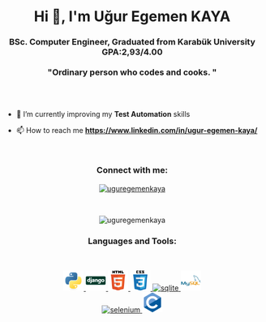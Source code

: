 <h1 align="center">Hi 👋, I'm Uğur Egemen KAYA</h1>
<h3 align="center">BSc. Computer Engineer, Graduated from Karabük University GPA:2,93/4.00 <br><br>"Ordinary person who codes and cooks. "</h3>


<br><br>

- 🌱 I’m currently improving my **Test Automation** skills

- 📫 How to reach me **https://www.linkedin.com/in/ugur-egemen-kaya/**
<br>
<h3 align="center">Connect with me:</h3>
<p align="center">
<a href="https://www.hackerrank.com/uguregemenkaya" target="blank"><img align="center" src="https://raw.githubusercontent.com/rahuldkjain/github-profile-readme-generator/master/src/images/icons/Social/hackerrank.svg" alt="uguregemenkaya" height="30" width="40" /></a>
</p><br>

<p align="center"> <img src="https://komarev.com/ghpvc/?username=uguregemenkaya&label=Profile%20views&color=b40e0e&style=plastic" alt="uguregemenkaya" /> </p>

<h3 align="center">Languages and Tools:</h3><br>
<p align="center"><a href="https://www.python.org" target="_blank" rel="noreferrer"> <img src="https://raw.githubusercontent.com/devicons/devicon/master/icons/python/python-original.svg" alt="python" width="40" height="40"/> </a>  <a href="https://www.djangoproject.com/" target="_blank" rel="noreferrer"> <img src="https://raw.githubusercontent.com/devicons/devicon/master/icons/django/django-original.svg" alt="django" width="40" height="40"/> </a> <a href="https://www.w3.org/html/" target="_blank" rel="noreferrer"> <img src="https://raw.githubusercontent.com/devicons/devicon/master/icons/html5/html5-original-wordmark.svg" alt="html5" width="40" height="40"/> </a><a href="https://www.w3schools.com/css/" target="_blank" rel="noreferrer"> <img src="https://raw.githubusercontent.com/devicons/devicon/master/icons/css3/css3-original-wordmark.svg" alt="css3" width="40" height="40"/> </a><a href="https://www.sqlite.org/" target="_blank" rel="noreferrer"> <img src="https://www.vectorlogo.zone/logos/sqlite/sqlite-icon.svg" alt="sqlite" width="40" height="40"/> </a> <a href="https://www.mysql.com/" target="_blank" rel="noreferrer"> <img src="https://raw.githubusercontent.com/devicons/devicon/master/icons/mysql/mysql-original-wordmark.svg" alt="mysql" width="40" height="40"/> </a><br>  <a href="https://www.selenium.dev" target="_blank" rel="noreferrer"> <img src="https://raw.githubusercontent.com/detain/svg-logos/780f25886640cef088af994181646db2f6b1a3f8/svg/selenium-logo.svg" alt="selenium" width="40" height="40"/> </a>  <a href="https://www.cprogramming.com/" target="_blank" rel="noreferrer"> <img src="https://raw.githubusercontent.com/devicons/devicon/master/icons/c/c-original.svg" alt="c" width="40" height="40"/> </a> </p>
